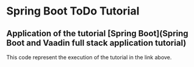 # Spring Boot ToDo Tutorial
## Application of the tutorial [Spring Boot](Spring Boot and Vaadin full stack application tutorial)
This code represent the execution of the tutorial in the link above.
